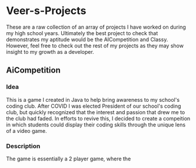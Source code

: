 # Veer-s-Projects
These are a raw collection of an array of projects I have worked on during my high school years. Ultimately the best project to check that demonstrates my aptitude would be the AICompetition and Classy. However, feel free to check out the rest of my projects as they may show insight to my growth as a developer. 

## AiCompetition

### Idea
This is a game I created in Java to help bring awareness to my school's coding club. After COVID I was elected President of our school's coding club, but quickly recognized that the interest and passion that drew me to the club had faded. In efforts to revive this, I decided to create a compeition in which students could display their coding skills through the unique lens of a video game. 

### Description
The game is essentially a 2 player game, where the 
